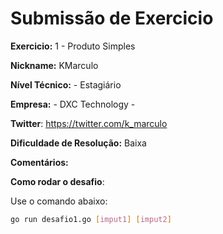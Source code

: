 # Submissão de Exercicio

**Exercicio:** 1 - Produto Simples

**Nickname:** KMarculo

**Nível Técnico:** - Estagiário

**Empresa:** - DXC Technology -

**Twitter**: https://twitter.com/k_marculo

**Dificuldade de Resolução:** Baixa

**Comentários:** 

**Como rodar o desafio**: 

Use o comando abaixo: 
```bash
go run desafio1.go [imput1] [imput2]
```